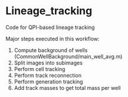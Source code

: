 # Lineage_tracking
Code for QPI-based lineage tracking

Major steps executed in this workflow:
1) Compute background of wells (CommonWellBackground/main_well_avg.m)
2) Split images into subimages
3) Perform cell tracking
4) Perform track reconnection
5) Perform generation tracking
6) Add track masses to get total mass per well
